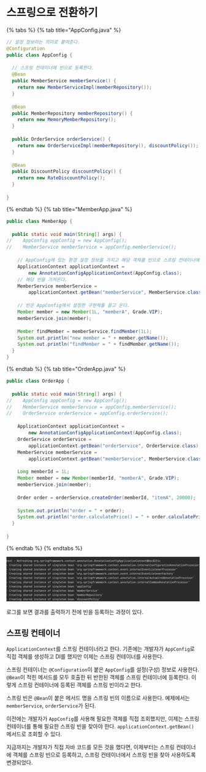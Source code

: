 # 스프링으로 전환하기

{% tabs %} {% tab title="AppConfig.java" %}

```java
// 설정 정보라는 의미로 붙여준다.
@Configuration
public class AppConfig {

  // 스프링 컨테이너에 빈으로 등록한다.
  @Bean
  public MemberService memberService() {
    return new MemberServiceImpl(memberRepository());
  }

  @Bean
  public MemberRepository memberRepository() {
    return new MemoryMemberRepository();
  }

  public OrderService orderService() {
    return new OrderServiceImpl(memberRepository(), discountPolicy());
  }

  @Bean
  public DiscountPolicy discountPolicy() {
    return new RateDiscountPolicy();
  }

}
```

{% endtab %} {% tab title="MemberApp.java" %}

```java
public class MemberApp {

  public static void main(String[] args) {
//    AppConfig appConfig = new AppConfig();
//    MemberService memberService = appConfig.memberService();

    // AppConfig에 있는 환경 설정 정보를 가지고 해당 객체를 빈으로 스프링 컨테이너에 다 넣어준다.
    ApplicationContext applicationContext =
        new AnnotationConfigApplicationContext(AppConfig.class);
    // 해당 빈을 가져온다.
    MemberService memberService =
        applicationContext.getBean("memberService", MemberService.class);

    // 빈은 AppConfig에서 설정한 구현체를 끌고 온다.
    Member member = new Member(1L, "memberA", Grade.VIP);
    memberService.join(member);

    Member findMember = memberService.findMember(1L);
    System.out.println("new member = " + member.getName());
    System.out.println("findMember = " + findMember.getName());
  }
}
```

{% endtab %} {% tab title="OrderApp.java" %}

```java
public class OrderApp {

  public static void main(String[] args) {
//    AppConfig appConfig = new AppConfig();
//    MemberService memberService = appConfig.memberService();
//    OrderService orderService = appConfig.orderService();

    ApplicationContext applicationContext =
        new AnnotationConfigApplicationContext(AppConfig.class);
    OrderService orderService =
        applicationContext.getBean("orderService", OrderService.class);
    MemberService memberService =
        applicationContext.getBean("memberService", MemberService.class);

    Long memberId = 1L;
    Member member = new Member(memberId, "memberA", Grade.VIP);
    memberService.join(member);

    Order order = orderService.createOrder(memberId, "itemA", 20000);

    System.out.println("order = " + order);
    System.out.println("order.calculatePrice() = " + order.calculatePrice());
  }

}
```

{% endtab %} {% endtabs %}

![](../../.gitbook/assets/kimyounghan-spring-core-principle/03/screenshot%202021-04-10%20오후%2012.55.32.png)

로그를 보면 결과를 출력하기 전에 빈을 등록하는 과정이 있다.

## 스프링 컨테이너

`ApplicationContext`를 스프링 컨테이너라고 한다. 기존에는 개발자가 `AppConfig`로 직접 객체를 생성하고 DI를 했지만 이제는 스프링 컨테이너를 사용한다.

스프링 컨테이너는 `@Configuration`이 붙은 `AppConfig`를 설정(구성) 정보로 사용한다. `@Bean`이 적힌 메서드를 모두 호출한 뒤 반한된 객체를 스프링 컨테이너에 등록한다. 이렇게 스프링 컨테이너에 등록된 객체를 스프링 빈이라고 한다.

스프링 빈은 `@Bean`이 붙은 메서드 명을 스프링 빈의 이름으로 사용한다. 예제에서는 `memberService`, `orderService`가 된다.

이전에는 개발자가 `AppConfig`를 사용해 필요한 객체를 직접 조회했지만, 이제는 스프링 컨테이너를 통해 필요한 스프링 빈을 찾아야 한다. `applicationContext.getBean()` 메서드로 조회할 수 있다.

지금까지는 개발자가 직접 자바 코드를 모든 것을 했다면, 이제부터는 스프링 컨테이너에 객체를 스프링 빈으로 등록하고, 스프링 컨테이너에서 스프링 빈을 찾아 사용하도록 변경되었다.